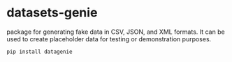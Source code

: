 # datasets-genie

package for generating fake data in CSV, JSON, and XML formats. It can be used to create placeholder data for testing or demonstration purposes.

```
pip install datagenie
```

